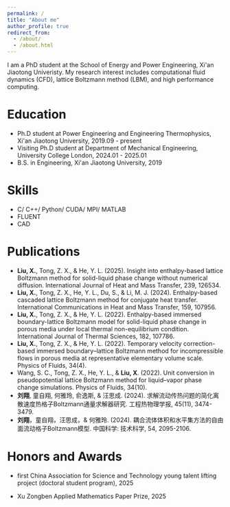 ```yaml
---
permalink: /
title: "About me"
author_profile: true
redirect_from: 
  - /about/
  - /about.html
---
```


I am a PhD student at the School of Energy and Power Engineering, Xi'an Jiaotong Univeristy. My research interest includes computational fluid dynamics (CFD), lattice Boltzmann method (LBM), and high performance computing.


Education
======
* Ph.D student at Power Engineering and Engineering Thermophysics, Xi'an Jiaotong University, 2019.09 - present
* Visiting Ph.D student at Department of Mechanical Engineering, University College London, 2024.01 - 2025.01
* B.S. in Engineering, Xi'an Jiaotong University, 2019
  
Skills
======
* C/ C++/ Python/ CUDA/ MPI/ MATLAB
* FLUENT 
* CAD

Publications
======
* **Liu, X.**, Tong, Z. X., & He, Y. L. (2025). Insight into enthalpy-based lattice Boltzmann method for solid-liquid phase change without numerical diffusion. International Journal of Heat and Mass Transfer, 239, 126534.
* **Liu, X.**, Tong, Z. X., He, Y. L., Du, S., & Li, M. J. (2024). Enthalpy-based cascaded lattice Boltzmann method for conjugate heat transfer. International Communications in Heat and Mass Transfer, 159, 107956.
* **Liu, X.**, Tong, Z. X., & He, Y. L. (2022). Enthalpy-based immersed boundary-lattice Boltzmann model for solid-liquid phase change in porous media under local thermal non-equilibrium condition. International Journal of Thermal Sciences, 182, 107786.
* **Liu, X.**, Tong, Z. X., & He, Y. L. (2022). Temporary velocity correction-based immersed boundary–lattice Boltzmann method for incompressible flows in porous media at representative elementary volume scale. Physics of Fluids, 34(4).
* Wang, S. C., Tong, Z. X., He, Y. L., & **Liu, X**. (2022). Unit conversion in pseudopotential lattice Boltzmann method for liquid–vapor phase change simulations. Physics of Fluids, 34(10).
* **刘翔**, 童自翔, 何雅玲, 俞逸斯, & 汪思成. (2024). 求解流动传热问题的简化离散速度热格子Boltzmann通量求解器研究. 工程热物理学报, 45(11), 3474-3479.
* **刘翔**，童自翔，汪思成，& 何雅玲. (2024). 耦合流体体积和水平集方法的自由面流动格子Boltzmann模型. 中国科学: 技术科学, 54, 2095-2106.

Honors and Awards
=====
* first China Association for Science and Technology young talent lifting project (doctoral student program), 2025

* Xu Zongben Applied Mathematics Paper Prize, 2025

<!-- Talks
======
  <ul>{% for post in site.talks reversed %}
    {% include archive-single-talk-cv.html  %}
  {% endfor %}</ul>
  
Teaching
======
  <ul>{% for post in site.teaching reversed %}
    {% include archive-single-cv.html %}
  {% endfor %}</ul>
  
Service and leadership
======
* Currently signed in to 43 different slack teams -->
